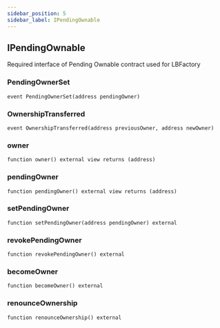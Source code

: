 ```yaml
---
sidebar_position: 5
sidebar_label: IPendingOwnable
---
```


## IPendingOwnable

Required interface of Pending Ownable contract used for LBFactory

### PendingOwnerSet

```solidity
event PendingOwnerSet(address pendingOwner)
```

### OwnershipTransferred

```solidity
event OwnershipTransferred(address previousOwner, address newOwner)
```

### owner

```solidity
function owner() external view returns (address)
```

### pendingOwner

```solidity
function pendingOwner() external view returns (address)
```

### setPendingOwner

```solidity
function setPendingOwner(address pendingOwner) external
```

### revokePendingOwner

```solidity
function revokePendingOwner() external
```

### becomeOwner

```solidity
function becomeOwner() external
```

### renounceOwnership

```solidity
function renounceOwnership() external
```

